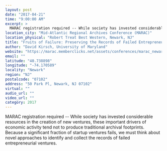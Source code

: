 ```yaml
---
layout: post
date: "2017-04-21"
time: "9:00:00 AM"
excerpt: >
  MARAC registration required -- While society has invested considerable resources in the creation of new ventures, these important drivers of...
location_city: "Mid-Atlantic Regional Archives Conference (MARAC)"
location_physical: "Robert Treat Best Western, Newark, NJ"
title: "Fruits of Failure: Preserving the Records of Failed Entrepreneurial Ventures"
author: "David Kirsch, University of Maryland"
website: "https://marac.memberclicks.net/assets/conferences/marac_newark_2017programp3-1.pdf"
email: ""
latitude: "40.738898"
longitude: "-74.170589"
locality: "Newark"
region: "NJ"
postalcode: "07102"
address: "50 Park Pl, Newark, NJ 07102"
virtual: ""
audio_url: ""
video_url: ""
category: 2017
---
```


MARAC registration required -- While society has invested considerable resources in the creation of new ventures, these important drivers of economic activity tend not to produce traditional archival footprints. Because a significant fraction of startup ventures fails, we must think about novel approaches to identify and collect the records of failed entrepreneurial ventures. 

